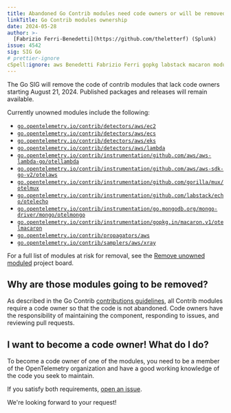 ```yaml
---
title: Abandoned Go Contrib modules need code owners or will be removed
linkTitle: Go Contrib modules ownership
date: 2024-05-28
author: >-
  [Fabrizio Ferri-Benedetti](https://github.com/theletterf) (Splunk)
issue: 4542
sig: SIG Go
# prettier-ignore
cSpell:ignore: aws Benedetti Fabrizio Ferri gopkg labstack macaron moduled otelaws otelecho otellambda otelmacaron otelmongo otelmux
---
```


The Go SIG will remove the code of contrib modules that lack code owners
starting August 21, 2024. Published packages and releases will remain available.

Currently unowned modules include the following:

- [`go.opentelemetry.io/contrib/detectors/aws/ec2`](https://pkg.go.dev/go.opentelemetry.io/contrib/detectors/aws/ec2)
- [`go.opentelemetry.io/contrib/detectors/aws/ecs`](https://pkg.go.dev/go.opentelemetry.io/contrib/detectors/aws/ecs)
- [`go.opentelemetry.io/contrib/detectors/aws/eks`](https://pkg.go.dev/go.opentelemetry.io/contrib/detectors/aws/eks)
- [`go.opentelemetry.io/contrib/detectors/aws/lambda`](https://pkg.go.dev/go.opentelemetry.io/contrib/detectors/aws/lambda)
- [`go.opentelemetry.io/contrib/instrumentation/github.com/aws/aws-lambda-go/otellambda`](https://pkg.go.dev/go.opentelemetry.io/contrib/instrumentation/github.com/aws/aws-lambda-go/otellambda)
- [`go.opentelemetry.io/contrib/instrumentation/github.com/aws/aws-sdk-go-v2/otelaws`](https://pkg.go.dev/go.opentelemetry.io/contrib/instrumentation/github.com/aws/aws-sdk-go-v2/otelaws)
- [`go.opentelemetry.io/contrib/instrumentation/github.com/gorilla/mux/otelmux`](https://pkg.go.dev/go.opentelemetry.io/contrib/instrumentation/github.com/gorilla/mux/otelmux)
- [`go.opentelemetry.io/contrib/instrumentation/github.com/labstack/echo/otelecho`](https://pkg.go.dev/go.opentelemetry.io/contrib/instrumentation/github.com/labstack/echo/otelecho)
- [`go.opentelemetry.io/contrib/instrumentation/go.mongodb.org/mongo-driver/mongo/otelmongo`](https://pkg.go.dev/go.opentelemetry.io/contrib/instrumentation/go.mongodb.org/mongo-driver/mongo/otelmongo)
- [`go.opentelemetry.io/contrib/instrumentation/gopkg.in/macaron.v1/otelmacaron`](https://pkg.go.dev/go.opentelemetry.io/contrib/instrumentation/gopkg.in/macaron.v1/otelmacaron)
- [`go.opentelemetry.io/contrib/propagators/aws`](https://pkg.go.dev/go.opentelemetry.io/contrib/propagators/aws)
- [`go.opentelemetry.io/contrib/samplers/aws/xray`](https://pkg.go.dev/go.opentelemetry.io/contrib/samplers/aws/xray)

For a full list of modules at risk for removal, see the
[Remove unowned moduled](https://github.com/orgs/open-telemetry/projects/92/views/1)
project board.

## Why are those modules going to be removed?

As described in the Go Contrib
[contributions guidelines](https://github.com/open-telemetry/opentelemetry-go-contrib/blob/main/CONTRIBUTING.md#code-owners),
all Contrib modules require a code owner so that the code is not abandoned. Code
owners have the responsibility of maintaining the component, responding to
issues, and reviewing pull requests.

## I want to become a code owner! What do I do?

To become a code owner of one of the modules, you need to be a member of the
OpenTelemetry organization and have a good working knowledge of the code you
seek to maintain.

If you satisfy both requirements,
[open an issue](https://github.com/open-telemetry/opentelemetry-go-contrib/issues/new?assignees=&labels=&projects=&template=owner.md&title=).

We're looking forward to your request!
